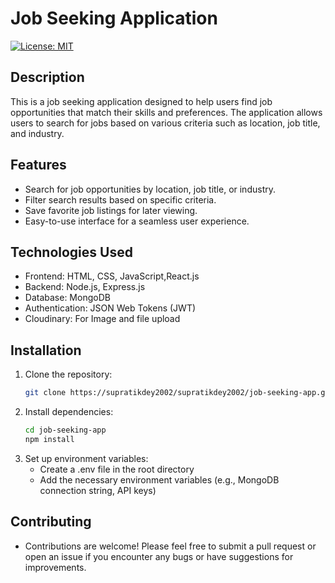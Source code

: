 # Job Seeking Application

[![License: MIT](https://img.shields.io/badge/License-MIT-yellow.svg)](https://opensource.org/licenses/MIT)

## Description
This is a job seeking application designed to help users find job opportunities that match their skills and preferences. The application allows users to search for jobs based on various criteria such as location, job title, and industry.

## Features
- Search for job opportunities by location, job title, or industry.
- Filter search results based on specific criteria.
- Save favorite job listings for later viewing.
- Easy-to-use interface for a seamless user experience.

## Technologies Used
- Frontend: HTML, CSS, JavaScript,React.js
- Backend: Node.js, Express.js
- Database: MongoDB
- Authentication: JSON Web Tokens (JWT)
- Cloudinary: For Image and file upload

## Installation
1. Clone the repository:
   ```bash
   git clone https://supratikdey2002/supratikdey2002/job-seeking-app.git
2. Install dependencies:
   ```bash
   cd job-seeking-app
   npm install
3. Set up environment variables:
    - Create a .env file in the root directory
    - Add the necessary environment variables (e.g., MongoDB connection string, API keys)
## Contributing
  - Contributions are welcome! Please feel free to submit a pull request or open an issue if you encounter any bugs or have suggestions for improvements.
